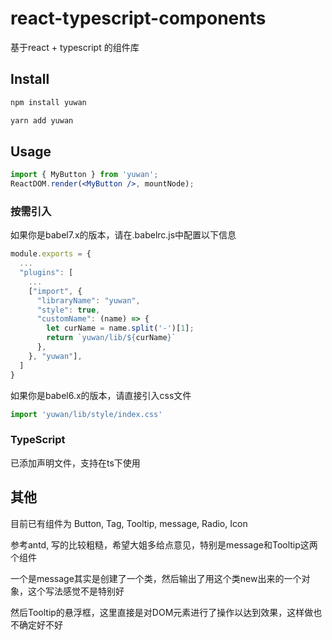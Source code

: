 # react-typescript-components
基于react + typescript 的组件库
## Install

```bash
npm install yuwan
```

```bash
yarn add yuwan
```
## Usage

```jsx
import { MyButton } from 'yuwan';
ReactDOM.render(<MyButton />, mountNode);
```

### 按需引入
如果你是babel7.x的版本，请在.babelrc.js中配置以下信息

```jsx
module.exports = {
  ...
  "plugins": [
    ...
    ["import", { 
      "libraryName": "yuwan", 
      "style": true,
      "customName": (name) => {
        let curName = name.split('-')[1];
        return `yuwan/lib/${curName}`
      },
    }, "yuwan"],
  ]
}
```

如果你是babel6.x的版本，请直接引入css文件
```jsx
import 'yuwan/lib/style/index.css'
```

### TypeScript
已添加声明文件，支持在ts下使用

## 其他
目前已有组件为 Button, Tag, Tooltip, message, Radio, Icon

参考antd, 写的比较粗糙，希望大姐多给点意见，特别是message和Tooltip这两个组件

一个是message其实是创建了一个类，然后输出了用这个类new出来的一个对象，这个写法感觉不是特别好

然后Tooltip的悬浮框，这里直接是对DOM元素进行了操作以达到效果，这样做也不确定好不好